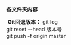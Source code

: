 **各文件夹内容**

​		**Git回退版本：** git log
​								
git reset --head 版本号
​								
git push -f origin master

